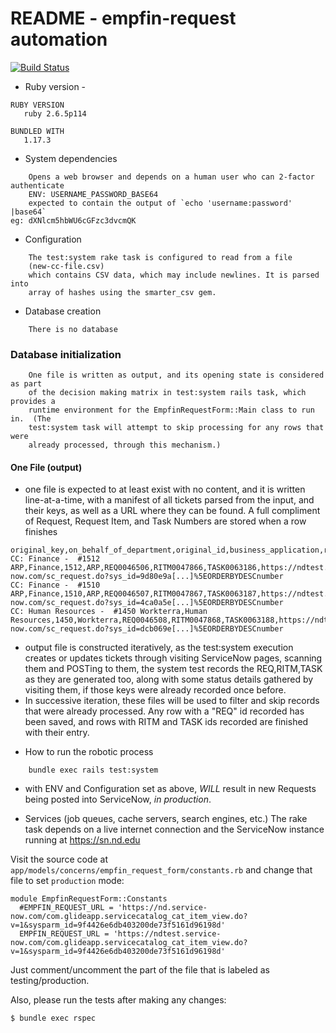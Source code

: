 # README - empfin-request automation

[![Build Status](https://travis-ci.org/kingdonb/empfin-request.svg?branch=master)](https://travis-ci.org/kingdonb/empfin-request)

* Ruby version - 

```
RUBY VERSION
   ruby 2.6.5p114

BUNDLED WITH
   1.17.3
```

* System dependencies

```
    Opens a web browser and depends on a human user who can 2-factor authenticate
    ENV: USERNAME_PASSWORD_BASE64
    expected to contain the output of `echo 'username:password' |base64`
eg: dXNlcm5hbWU6cGFzc3dvcmQK
```

* Configuration

```
    The test:system rake task is configured to read from a file
    (new-cc-file.csv)
    which contains CSV data, which may include newlines. It is parsed into
    array of hashes using the smarter_csv gem.
```

* Database creation

```
    There is no database
```

### Database initialization

```
    One file is written as output, and its opening state is considered as part
    of the decision making matrix in test:system rails task, which provides a
    runtime environment for the EmpfinRequestForm::Main class to run in.  (The
    test:system task will attempt to skip processing for any rows that were
    already processed, through this mechanism.)
```

#### One File (output)
  - one file is expected to at least exist with no content, and it is written
      line-at-a-time, with a manifest of all tickets parsed from the input, and
      their keys, as well as a URL where they can be found. A full compliment
      of Request, Request Item, and Task Numbers are stored when a row finishes

```
original_key,on_behalf_of_department,original_id,business_application,req_id,ritm_id,task_id,req_url,ritm_url,task_url
CC: Finance -  #1512 ARP,Finance,1512,ARP,REQ0046506,RITM0047866,TASK0063186,https://ndtest.service-now.com/sc_request.do?sys_id=9d80e9a[...]%5EORDERBYDESCnumber
CC: Finance -  #1510 ARP,Finance,1510,ARP,REQ0046507,RITM0047867,TASK0063187,https://ndtest.service-now.com/sc_request.do?sys_id=4ca0a5e[...]%5EORDERBYDESCnumber
CC: Human Resources -  #1450 Workterra,Human Resources,1450,Workterra,REQ0046508,RITM0047868,TASK0063188,https://ndtest.service-now.com/sc_request.do?sys_id=dcb069e[...]%5EORDERBYDESCnumber
```

  - output file is constructed iteratively, as the test:system execution creates or updates tickets through visiting ServiceNow pages, scanning them and POSTing to them, the system test records the REQ,RITM,TASK as they are generated too, along with some status details gathered by visiting them, if those keys were already recorded once before.
  - In successive iteration, these files will be used to filter and skip records that were already processed. Any row with a "REQ" id recorded has been saved, and rows with RITM and TASK ids recorded are finished with their entry.

* How to run the robotic process

```
    bundle exec rails test:system
```

* with ENV and Configuration set as above, *WILL*
    result in new Requests being posted into ServiceNow, *in production*.

* Services (job queues, cache servers, search engines, etc.)
    The rake task depends on a live internet connection and the ServiceNow
    instance running at https://sn.nd.edu

Visit the source code at `app/models/concerns/empfin_request_form/constants.rb` and change that file to set `production` mode:

```
module EmpfinRequestForm::Constants
  #EMPFIN_REQUEST_URL = 'https://nd.service-now.com/com.glideapp.servicecatalog_cat_item_view.do?v=1&sysparm_id=9f4426e6db403200de73f5161d96198d'
  EMPFIN_REQUEST_URL = 'https://ndtest.service-now.com/com.glideapp.servicecatalog_cat_item_view.do?v=1&sysparm_id=9f4426e6db403200de73f5161d96198d'
```

Just comment/uncomment the part of the file that is labeled as testing/production.

Also, please run the tests after making any changes:

```
$ bundle exec rspec
```

